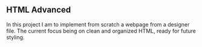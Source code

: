 ## HTML Advanced
In this project I am to implement from scratch a webpage from a designer file. The current focus being on clean and organized HTML, ready for future styling.